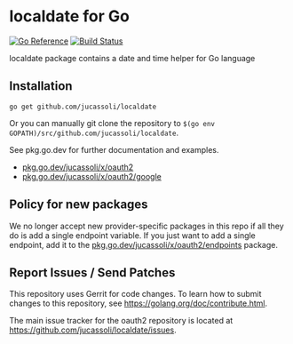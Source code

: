 # localdate for Go

[![Go Reference](https://pkg.go.dev/badge/golang.org/x/reference.svg)](https://github.com/jucassoli/localdate)
[![Build Status](https://travis-ci.org/golang/localdate.svg?branch=master)](https://travis-ci.org/jucassoli/localdate)

localdate package contains a date and time helper for Go language

## Installation

~~~~
go get github.com/jucassoli/localdate
~~~~

Or you can manually git clone the repository to
`$(go env GOPATH)/src/github.com/jucassoli/localdate`.

See pkg.go.dev for further documentation and examples.

* [pkg.go.dev/jucassoli/x/oauth2](https://pkg.go.dev/golang.org/x/localdate)
* [pkg.go.dev/jucassoli/x/oauth2/google](https://pkg.go.dev/golang.org/x/localdate/google)

## Policy for new packages

We no longer accept new provider-specific packages in this repo if all
they do is add a single endpoint variable. If you just want to add a
single endpoint, add it to the
[pkg.go.dev/jucassoli/x/oauth2/endpoints](https://pkg.go.dev/golang.org/x/oauth2/endpoints)
package.

## Report Issues / Send Patches

This repository uses Gerrit for code changes. To learn how to submit changes to
this repository, see https://golang.org/doc/contribute.html.

The main issue tracker for the oauth2 repository is located at
https://github.com/jucassoli/localdate/issues.